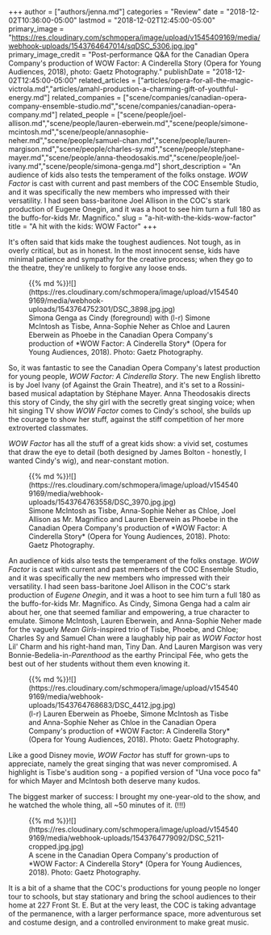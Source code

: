 +++
author = ["authors/jenna.md"]
categories = "Review"
date = "2018-12-02T10:36:00-05:00"
lastmod = "2018-12-02T12:45:00-05:00"
primary_image = "https://res.cloudinary.com/schmopera/image/upload/v1545409169/media/webhook-uploads/1543764647014/sqDSC_5306.jpg.jpg"
primary_image_credit = "Post-performance Q&A for the Canadian Opera Company's production of WOW Factor: A Cinderella Story (Opera for Young Audiences, 2018), photo: Gaetz Photography."
publishDate = "2018-12-02T12:45:00-05:00"
related_articles = ["articles/opera-for-all-the-magic-victrola.md","articles/amahl-production-a-charming-gift-of-youthful-energy.md"]
related_companies = ["scene/companies/canadian-opera-company-ensemble-studio.md","scene/companies/canadian-opera-company.md"]
related_people = ["scene/people/joel-allison.md","scene/people/lauren-eberwein.md","scene/people/simone-mcintosh.md","scene/people/annasophie-neher.md","scene/people/samuel-chan.md","scene/people/lauren-margison.md","scene/people/charles-sy.md","scene/people/stephane-mayer.md","scene/people/anna-theodosakis.md","scene/people/joel-ivany.md","scene/people/simona-genga.md"]
short_description = "An audience of kids also tests the temperament of the folks onstage. *WOW Factor* is cast with current and past members of the COC Ensemble Studio, and it was specifically the new members who impressed with their versatility. I had seen bass-baritone Joel Allison in the COC&#039;s stark production of Eugene Onegin, and it was a hoot to see him turn a full 180 as the buffo-for-kids Mr. Magnifico."
slug = "a-hit-with-the-kids-wow-factor"
title = "A hit with the kids: WOW Factor"
+++

It's often said that kids make the toughest audiences. Not tough, as in overly critical, but as in honest. In the most innocent sense, kids have minimal patience and sympathy for the creative process; when they go to the theatre, they're unlikely to forgive any loose ends.

<figure data-type="image">{{% md %}}![](https://res.cloudinary.com/schmopera/image/upload/v1545409169/media/webhook-uploads/1543764752301/DSC_3898.jpg.jpg)
<figcaption>Simona Genga as Cindy (foreground) with (l-r) Simone McIntosh as Tisbe, Anna-Sophie Neher as Chloe and Lauren Eberwein as Phoebe in the Canadian Opera Company's production of *WOW Factor: A Cinderella Story* (Opera for Young Audiences, 2018). Photo: Gaetz Photography.</figcaption>
</figure>

So, it was fantastic to see the Canadian Opera Company's latest production for young people, *WOW Factor: A Cinderella Story*. The new English libretto is by Joel Ivany (of Against the Grain Theatre), and it's set to a Rossini-based musical adaptation by Stéphane Mayer. Anna Theodosakis directs this story of Cindy, the shy girl with the secretly great singing voice; when hit singing TV show *WOW Factor* comes to Cindy's school, she builds up the courage to show her stuff, against the stiff competition of her more extroverted classmates.

*WOW Factor* has all the stuff of a great kids show: a vivid set, costumes that draw the eye to detail (both designed by James Bolton - honestly, I wanted Cindy's wig), and near-constant motion.

<figure data-type="image">{{% md %}}![](https://res.cloudinary.com/schmopera/image/upload/v1545409169/media/webhook-uploads/1543764763558/DSC_3970.jpg.jpg)
<figcaption>Simone McIntosh as Tisbe, Anna-Sophie Neher as Chloe, Joel Allison as Mr. Magnifico and Lauren Eberwein as Phoebe in the Canadian Opera Company's production of *WOW Factor: A Cinderella Story* (Opera for Young Audiences, 2018). Photo: Gaetz Photography.</figcaption>
</figure>

An audience of kids also tests the temperament of the folks onstage. *WOW Factor* is cast with current and past members of the COC Ensemble Studio, and it was specifically the new members who impressed with their versatility. I had seen bass-baritone Joel Allison in the COC's stark production of *Eugene Onegin*, and it was a hoot to see him turn a full 180 as the buffo-for-kids Mr. Magnifico. As Cindy, Simona Genga had a calm air about her, one that seemed familiar and empowering, a true character to emulate. Simone McIntosh, Lauren Eberwein, and Anna-Sophie Neher made for the vaguely *Mean Girls*-inspired trio of Tisbe, Phoebe, and Chloe; Charles Sy and Samuel Chan were a laughably hip pair as *WOW Factor* host Lil' Charm and his right-hand man, Tiny Dan. And Lauren Margison was very Bonnie-Bedelia-in-*Parenthood* as the earthy Principal Fée, who gets the best out of her students without them even knowing it.

<figure data-type="image">{{% md %}}![](https://res.cloudinary.com/schmopera/image/upload/v1545409169/media/webhook-uploads/1543764768683/DSC_4412.jpg.jpg)
<figcaption>(l-r) Lauren Eberwein as Phoebe, Simone McIntosh as Tisbe and Anna-Sophie Neher as Chloe in the Canadian Opera Company's production of *WOW Factor: A Cinderella Story* (Opera for Young Audiences, 2018). Photo: Gaetz Photography.</figcaption>
</figure>

Like a good Disney movie, *WOW Factor* has stuff for grown-ups to appreciate, namely the great singing that was never compromised. A highlight is Tisbe's audition song - a popified version of "Una voce poco fa" for which Mayer and McIntosh both deserve many kudos.

The biggest marker of success: I brought my one-year-old to the show, and he watched the whole thing, all ~50 minutes of it. (!!!)

<figure data-type="image">{{% md %}}![](https://res.cloudinary.com/schmopera/image/upload/v1545409169/media/webhook-uploads/1543764779092/DSC_5211-cropped.jpg.jpg)
<figcaption>A scene in the Canadian Opera Company's production of *WOW Factor: A Cinderella Story* (Opera for Young Audiences, 2018). Photo: Gaetz Photography.</figcaption>
</figure>

It is a bit of a shame that the COC's productions for young people no longer tour to schools, but stay stationary and bring the school audiences to their home at 227 Front St. E. But at the very least, the COC is taking advantage of the permanence, with a larger performance space, more adventurous set and costume design, and a controlled environment to make great music.
